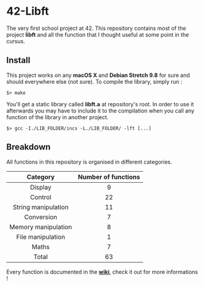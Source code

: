 # 42-Libft
The very first school project at 42. This repository contains most of the project **libft** and all the function that I thought useful at some point in the cursus.

## Install
This project works on any **macOS X** and **Debian Stretch 9.8** for sure and should everywhere else (not sure). To compile the library, simply run :
```shell
$> make
```

You'll get a static library called **libft.a** at repository's root. In order to use it afterwards you may have to include it to the compilation when you call any function of the library in another project.
```shell
$> gcc -I./LIB_FOLDER/incs -L./LIB_FOLDER/ -lft [...]
```

## Breakdown
All functions in this repository is organised in different categories.

Category | Number of functions
:---: | :---:
Display | 9
Control | 22
String manipulation | 11
Conversion | 7
Memory manipulation | 8
File manipulation | 1
Maths | 7
Total | 63

Every function is documented in the [**wiki**](https://github.com/kibotrel/42-Libft/wiki), check it out for more informations !
